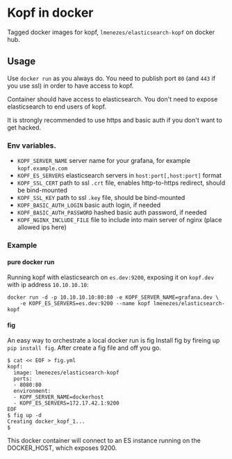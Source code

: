 # Kopf in docker

Tagged docker images for kopf, `lmenezes/elasticsearch-kopf` on docker hub.

## Usage

Use `docker run` as you always do. You need to publish port `80`
(and `443` if you use ssl) in order to have access to kopf.

Container should have access to elasticsearch. You don't
need to expose elasticsearch to end users of kopf.

It is strongly recommended to use https and basic auth
if you don't want to get hacked.

### Env variables.

* `KOPF_SERVER_NAME` server name for your grafana, for example `kopf.example.com`
* `KOPF_ES_SERVERS` elasticsearch servers in `host:port[,host:port]` format
* `KOPF_SSL_CERT` path to ssl `.crt` file, enables http-to-https redirect, should be bind-mounted
* `KOPF_SSL_KEY` path to ssl `.key` file, should be bind-mounted
* `KOPF_BASIC_AUTH_LOGIN` basic auth login, if needed
* `KOPF_BASIC_AUTH_PASSWORD` hashed basic auth password, if needed
* `KOPF_NGINX_INCLUDE_FILE` file to include into main server of nginx (place allowed ips here)

### Example

#### pure docker run

Running kopf with elasticsearch on `es.dev:9200`,
exposing it on `kopf.dev` with ip address `10.10.10.10`:

```
docker run -d -p 10.10.10.10:80:80 -e KOPF_SERVER_NAME=grafana.dev \
    -e KOPF_ES_SERVERS=es.dev:9200 --name kopf lmenezes/elasticsearch-kopf
```
#### fig

An easy way to orchestrate a local docker run is fig
Install fig by fireing up ```pip install fig```.
After create a fig file and off you go. 
```
$ cat << EOF > fig.yml
kopf:
  image: lmenezes/elasticsearch-kopf
  ports:
  - 8080:80
  environment:
  - KOPF_SERVER_NAME=dockerhost
  - KOPF_ES_SERVERS=172.17.42.1:9200
EOF
$ fig up -d
Creating docker_kopf_1...
$
```
This docker container will connect to an ES instance running on the DOCKER_HOST, which exposes 9200.
